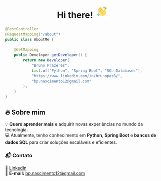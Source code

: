<h1 align="center">Hi there! <img src="wave.gif" height="45" width="45" /></h1>

```java
@RestController
@RequestMapping("/about")
public class AboutMe {

    @GetMapping
    public Developer getDeveloper() {
        return new Developer(
            "Bruno Prazeres",
            List.of("Python", "Spring Boot", "SQL Databases"),
            "https://www.linkedin.com/in/brunopaz8/",
            "bp.nascimento12@gmail.com"
        );
    }
}
```

## 🔥 Sobre mim  
💡 **Quero aprender mais** e adquirir novas experiências no mundo da tecnologia.  
💻 Atualmente, tenho conhecimento em **Python**, **Spring Boot** e **bancos de dados SQL** para criar soluções escaláveis e eficientes.

### 📬 Contato  
📌 [LinkedIn](https://www.linkedin.com/in/brunopaz8/)  
📧 **E-mail:** bp.nascimento12@gmail.com
